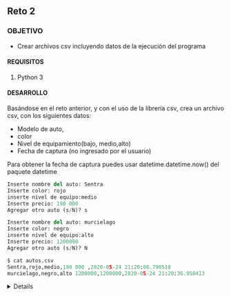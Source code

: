 ## Reto 2

### OBJETIVO

- Crear archivos csv incluyendo datos de la ejecución del programa

#### REQUISITOS

1. Python 3

#### DESARROLLO

Basándose en el reto anterior, y con el uso de la librería csv, crea un archivo csv, con los siguientes datos:
 * Modelo de auto,
 * color 
 * Nivel de equipamiento(bajo, medio,alto)
 * Fecha de captura (no ingresado por el usuario)

 Para obtener la fecha de captura puedes usar datetime.datetime.now() del paquete datetime

```python
Inserte nombre del auto: Sentra 
Inserte color: rojo
inserte nivel de equipo:medio
Inserte precio: 190 000 
Agregar otro auto (s/N)? s

Inserte nombre del auto: murcielago
Inserte color: negro
inserte nivel de equipo:alto 
Inserte precio: 1200000
Agregar otro auto (s/N)? N

$ cat autos.csv 
Sentra,rojo,medio,190 000 ,2020-05-24 21:20:08.790518
murcielago,negro,alto 1200000,1200000,2020-05-24 21:20:36.950413

```
<details>
    import csv
    import datetime

    def add_car():
        nombre = input("Inserte nombre del auto: ")
        color = input("Inserte color: ")
        equipo = input("inserte nivel de equipo:")
        precio = input("Inserte precio: ")
        fecha_actual = datetime.datetime.now()
        with open("autos.csv", "a") as fcsv:
            writer = csv.writer(fcsv)
            writer.writerow([nombre, color, equipo, precio, fecha_actual])



    cont = True
    while cont:
        add_car()
        c = input("Agregar otro auto (s/N)? ")
        c = c.lower()
        if c.startswith("n") or c == "":
            cont = False
        elif c.startswith("s"):
            pass
        else:
            print("Comando no reconocido. Escriba si o no.")
        print("")


</details>